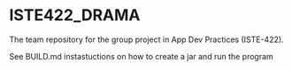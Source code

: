 # ISTE422_DRAMA
The team repository for the group project in App Dev Practices (ISTE-422). 

See BUILD.md instastuctions on how to create a jar and run the program


